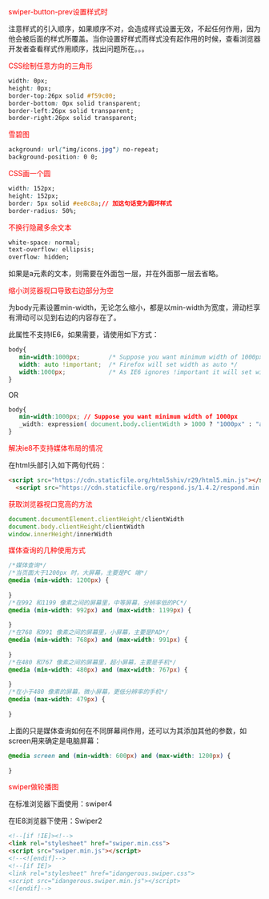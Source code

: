 <span style="color:red">swiper-button-prev设置样式时</span>

注意样式的引入顺序，如果顺序不对，会造成样式设置无效，不起任何作用，因为他会被后面的样式所覆盖。当你设置好样式而样式没有起作用的时候，查看浏览器开发者查看样式作用顺序，找出问题所在。。。

<span style="color:red">CSS绘制任意方向的三角形</span>

```css
width: 0px;
height: 0px;
border-top:26px solid #f59c00;
border-bottom: 0px solid transparent;
border-left:26px solid transparent;
border-right:26px solid transparent;
```

<span style="color:red">雪碧图</span>

```css
ackground: url("img/icons.jpg") no-repeat;
background-position: 0 0;
```

<span style="color:red">CSS画一个圆</span>

```css
width: 152px;
height: 152px;
border: 5px solid #ee8c8a;// 加这句话变为圆环样式
border-radius: 50%;
```

<span style="color:red">不换行隐藏多余文本</span>

```css
white-space: normal;
text-overflow: ellipsis;
overflow: hidden;
```

如果是a元素的文本，则需要在外面包一层，并在外面那一层去省略。

<span style="color:red">缩小浏览器视口导致右边部分为空</span>

为body元素设置min-width，无论怎么缩小，都是以min-width为宽度，滑动栏享有滑动可以见到右边的内容存在了。

此属性不支持IE6，如果需要，请使用如下方式：

```css
body{
   min-width:1000px;        /* Suppose you want minimum width of 1000px */
   width: auto !important;  /* Firefox will set width as auto */
   width:1000px;            /* As IE6 ignores !important it will set width as 1000px; */
}
```

OR

```css
body{
   min-width:1000px; // Suppose you want minimum width of 1000px
   _width: expression( document.body.clientWidth > 1000 ? "1000px" : "auto" ); /* sets max-width for IE6 */
}
```



<span style="color:red">解决ie8不支持媒体布局的情况</span>

在html头部引入如下两句代码：

```html
<script src="https://cdn.staticfile.org/html5shiv/r29/html5.min.js"></script>
  <script src="https://cdn.staticfile.org/respond.js/1.4.2/respond.min.js"></script>
```

<span style="color:red">获取浏览器视口宽高的方法
</span>

```js
document.documentElement.clientHeight/clientWidth
document.body.clientHeight/clientWidth
window.innerHeight/innerWidth
```

<span style="color:red">媒体查询的几种使用方式 </span>

```css
/*媒体查询*/
/*当页面大于1200px 时，大屏幕，主要是PC 端*/
@media (min-width: 1200px) {
    
}
/*在992 和1199 像素之间的屏幕里，中等屏幕，分辨率低的PC*/
@media (min-width: 992px) and (max-width: 1199px) {
    
}
/*在768 和991 像素之间的屏幕里，小屏幕，主要是PAD*/
@media (min-width: 768px) and (max-width: 991px) {
    
}
/*在480 和767 像素之间的屏幕里，超小屏幕，主要是手机*/
@media (min-width: 480px) and (max-width: 767px) {
    
}
/*在小于480 像素的屏幕，微小屏幕，更低分辨率的手机*/
@media (max-width: 479px) {
    
}
```

上面的只是媒体查询如何在不同屏幕间作用，还可以为其添加其他的参数，如screen用来确定是电脑屏幕：

```css
@media screen and (min-width: 600px) and (max-width: 1200px) {
    
}
```

<span style="color:red">swiper做轮播图 </span>

在标准浏览器下面使用：swiper4

在IE8浏览器下使用：Swiper2

```html
<!--[if !IE]><!-->
<link rel="stylesheet" href="swiper.min.css">
<script src="swiper.min.js"></script>
<!--<![endif]-->
<!--[if IE]>
<link rel="stylesheet" href="idangerous.swiper.css">
<script src="idangerous.swiper.min.js"></script>
<![endif]-->
```

